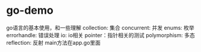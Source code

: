 # go-demo
go语言的基本使用，和一些理解
collection: 集合
concurrent: 并发
enums: 枚举
errorhandle: 错误处理
io: io相关
pointer：指针相关的测试
polymorphism: 多态
reflection: 反射
main方法在app.go里面
